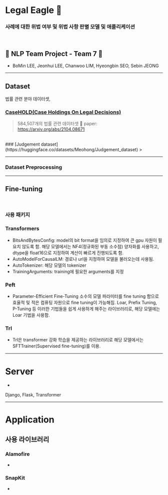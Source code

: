 # Legal Eagle 🦅
### 사례에 대한 위법 여부 및 위법 사항 판별 모델 및 애플리케이션

<br/>

## 👥 NLP Team Project - Team 7 👥 
- BoMin LEE, Jeonhui LEE, Chanwoo LIM, Hyeongbin SEO, Sebin JEONG

---

## Dataset
법률 관련 분야 데이터셋, 
  
### [CaseHOLD(Case Holdings On Legal Decisions)](https://huggingface.co/datasets/casehold/casehold)
> 584,507개의 법률 관련 데이터셋 
📄 paper: https://arxiv.org/abs/2104.08671

<br/>
### [Judgement dataset](https://huggingface.co/datasets/Meohong/Judgement_dataset)
>


---

### Dataset Preprocessing
> 

---

## Fine-tuning

<br/>

### 사용 패키지  

### Transformers
-    BitsAndBytesConfig: model의 bit format을 임의로 지정하여 큰 gpu 자원이 필요치 않도록 함. 해당 모델에서는 NF4(정규화된 부동 소수점) 양자화를 사용하고, dtype을 float16으로 지정하여 계산이 빠르게 진행되도록 함.
-    AutoModelForCausalLM: 경로나 url을 지정하여 모델을 불러오는데 사용됨.
-    AutoTokenizer: 해당 모델의 tokenizer
-    TrainingArguments: training에 필요한 arguments를 지정

### Peft
-    Parameter-Efficient Fine-Tuning 소수의 모델 파라미터를 fine tuning 함으로 효율적 및 적은 컴퓨팅 자원으로 fine tuning이 가능해짐. Loar, Prefix Tuning, P-Tuning 등 이러한 기법들을 쉽게 사용하게 해주는 라이브러리로, 해당 모델에는 Loar 기법을 사용함.

### Trl
-    Trl은 transformer 강화 학습을 제공하는 라이브러리로 해당 모델에서는 SFTTrainer(Supervised fine-tuning)를 이용.

---

# Server
- 

Django, Flask, Transformer

---

# Application
## 사용 라이브러리
### Alamofire
-
### SnapKit
- 


<!--

**Here are some ideas to get you started:**

🙋‍♀️ A short introduction - what is your organization all about?
🌈 Contribution guidelines - how can the community get involved?
👩‍💻 Useful resources - where can the community find your docs? Is there anything else the community should know?
🍿 Fun facts - what does your team eat for breakfast?
🧙 Remember, you can do mighty things with the power of [Markdown](https://docs.github.com/github/writing-on-github/getting-started-with-writing-and-formatting-on-github/basic-writing-and-formatting-syntax)
-->
